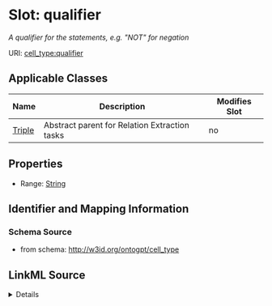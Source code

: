 

# Slot: qualifier


_A qualifier for the statements, e.g. "NOT" for negation_



URI: [cell_type:qualifier](http://w3id.org/ontogpt/cell_type/qualifier)



<!-- no inheritance hierarchy -->





## Applicable Classes

| Name | Description | Modifies Slot |
| --- | --- | --- |
| [Triple](Triple.md) | Abstract parent for Relation Extraction tasks |  no  |







## Properties

* Range: [String](String.md)





## Identifier and Mapping Information







### Schema Source


* from schema: http://w3id.org/ontogpt/cell_type




## LinkML Source

<details>
```yaml
name: qualifier
description: A qualifier for the statements, e.g. "NOT" for negation
from_schema: http://w3id.org/ontogpt/cell_type
rank: 1000
alias: qualifier
owner: Triple
domain_of:
- Triple
range: string

```
</details>